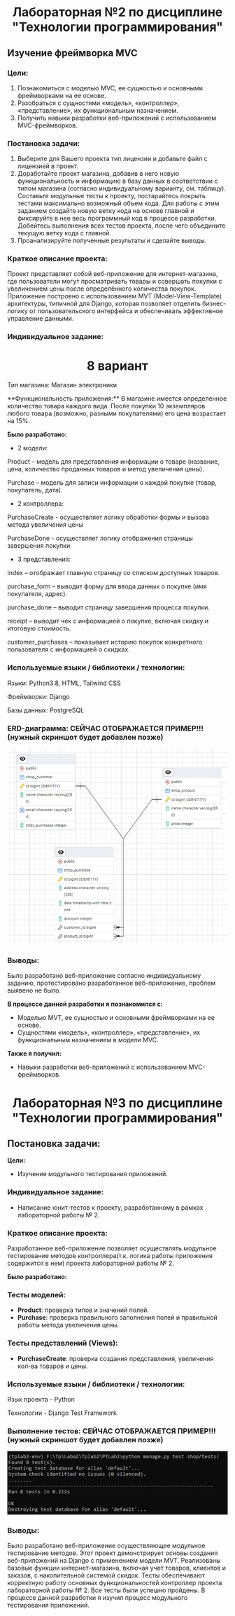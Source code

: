 <h1 align="center">Лабораторная №2 по дисциплине "Технологии программирования"</h1>

## Изучение фреймворка MVC

### Цели:
1. Познакомиться c моделью MVC, ее сущностью и основными фреймворками на ее основе.
2. Разобраться с сущностями «модель», «контроллер», «представление», их функциональным
назначением.
3. Получить навыки разработки веб-приложений с использованием MVC-фреймворков.

### Постановка задачи:
1. Выберите для Вашего проекта тип лицензии и добавьте файл с лицензией в проект.
2. Доработайте проект магазина, добавив в него новую функциональность и информацию в базу
данных в соответствии с типом магазина (согласно индивидуальному варианту, см. таблицу). Составьте
модульные тесты к проекту, постарайтесь покрыть тестами максимально возможный объем кода. Для
работы с этим заданием создайте новую ветку кода на основе главной и фиксируйте в нее весь
программный код в процессе разработки. Добейтесь выполнения всех тестов проекта, после чего
объедините текущую ветку кода с главной.
3. Проанализируйте полученные результаты и сделайте выводы.

### Краткое описание проекта:
Проект представляет собой веб-приложение для интернет-магазина, где пользователи могут просматривать товары и совершать покупки с увеличением цены после определённого количества покупок. Приложение построено с использованием MVT (Model-View-Template) архитектуры, типичной для Django, которая позволяет отделить бизнес-логику от пользовательского интерфейса и обеспечивать эффективное управление данными.

### Индивидуальное задание:

<h1 align="center">8 вариант</h1>

<p>Тип магазина: Магазин электроники</p> 
**Функциональность приложения:** В магазине имеется определенное количество товара каждого вида. После покупки 10 экземпляров любого товара (возможно, разными покупателями) его цена возрастает на 15%.

**Было разработано:**
* 2 модели: 
<p>Product – модель для представления информации о товаре (название, цена, количество проданных товаров и метод увеличения цены).</p>
<p>Purchase – модель для записи информации о каждой покупке (товар, покупатель, дата).</p>

* 2 контроллера:
<p>PurchaseCreate - осуществляет логику обработки формы и вызова метода увеличения цены</p>
<p>PurchaseDone - осуществляет логику отображения страницы завершения покупки</p>

* 3 представления:
<p>index – отображает главную страницу со списком доступных товаров.</p>
<p>purchase_form – выводит форму для ввода данных о покупке (имя покупателя, адрес).</p>
<p>purchase_done – выводит страницу завершения процесса покупки.</p>
<p>receipt – выводит чек с информацией о покупке, включая скидку и итоговую стоимость.</p>
<p>customer_purchases – показывает историю покупок конкретного пользователя с информацией о скидках.</p>

### Используемые языки / библиотеки / технологии:
<p>Языки: Python3.8, HTML, Tailwind CSS</p>
<p>Фреймворки: Django</p>
<p>Базы данных: PostgreSQL </p>

### ERD-диаграмма: СЕЙЧАС ОТОБРАЖАЕТСЯ ПРИМЕР!!! (нужный скриншот будет добавлен позже)
![image](https://github.com/Lucky357231/PTLab2/blob/main/img/photo_2024-11-08_17-11-30.jpg?raw=true)

### Выводы:
Было разработано веб-приложение согласно индивидуальному заданию, протестировано разработанное веб-приложение, проблем выявено не было.

**В процессе данной разработки я познакомился с:**
* Моделью MVT, ее сущностью и основными фреймворками на ее основе.
* Сущностями «модель», «контроллер», «представление», их функциональным назначением в модели MVC.  

**Также я получил:**
* Навыки разработки веб-приложений с использованием MVC-фреймворков.

<h1 align="center">Лабораторная №3 по дисциплине "Технологии программирования"</h1>

## Постановка задачи:
**Цели:**
* Изучение модульного тестирования приложений.

### Индивидуальное задание:
* Написание юнит-тестов к проекту, разработанному в рамках лабораторной работы № 2.

### Краткое описание проекта:
Разработанное веб-приложение позволяет осуществлять модульное тестирование методов контроллера(т.к. логика работы приложения содержится в нем) проекта лабораторной работы № 2.

**Было разработано:**
### Тесты моделей:
- **Product**: проверка типов и значений полей.
- **Purchase**: проверка правильного заполнения полей и правильной работы метода увеличения цены.

### Тесты представлений (Views):
- **PurchaseCreate**: проверка создания представления, увеличения кол-ва товаров и цены.

### Используемые языки / библиотеки / технологии:
<p>Язык проекта - Python</p>
Технологии - Django Test Framework

### Выполнение тестов: СЕЙЧАС ОТОБРАЖАЕТСЯ ПРИМЕР!!! (нужный скриншот будет добавлен позже)
![image](https://github.com/Lucky357231/PTLab2/raw/main/img/photo_2024-11-08_17-11-19.jpg)


### Выводы:
Было разработано веб-приложение осуществляющее модульное тестирование методов. Этот проект демонстрирует основы создания веб-приложений на Django с применением модели MVT. Реализованы базовые функции интернет-магазина, включая учет товаров, клиентов и заказов, с накопительной системой скидок. Тесты обеспечивают корректную работу основных функциональностей.контроллер проекта лабораторной работы № 2. Все тесты были успешно пройдены. В процессе данной разработки я изучил процесс модульного тестирования приложений.
